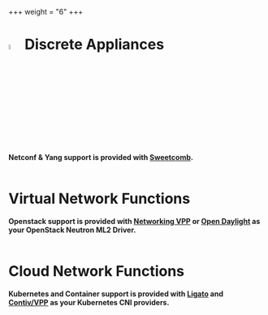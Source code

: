 +++
weight = "6"
+++

# <img src="/img/router.png" width=5% >  Discrete Appliances

**Netconf & Yang support is provided with [Sweetcomb](https://wiki.fd.io/view/Sweetcomb).**
<br></br>
# Virtual Network Functions

**Openstack support is provided with [Networking VPP](https://github.com/openstack/networking-vpp) or [Open Daylight](https://www.opendaylight.org) as your OpenStack Neutron ML2 Driver.**
<br></br>

# Cloud Network Functions

**Kubernetes and Container support is provided with [Ligato](https://ligato.io/) and [Contiv/VPP](https://github.com/contiv/vpp) as your Kubernetes CNI providers.**
